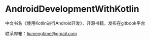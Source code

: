 # AndroidDevelopmentWithKotlin

中文书名《使用Kotlin进行Android开发》，开源书籍，发布在gitbook平台

联系邮箱：liumengtime@gmail.com

